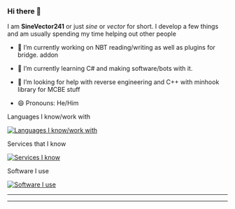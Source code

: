 ### Hi there 👋

I am **SineVector241** or just *sine* or *vector* for short. I develop a few things and am usually spending my time helping out other people

- 🔭 I’m currently working on NBT reading/writing as well as plugins for bridge. addon
- 🌱 I’m currently learning C# and making software/bots with it.
- 🤔 I’m looking for help with reverse engineering and C++ with minhook library for MCBE stuff

- 😄 Pronouns: He/Him

Languages I know/work with

[![Languages I know/work with](https://skills.thijs.gg/icons?i=cs,dotnet,java,nodejs,js,ts,py,css,html,vue,bash)](https://skills.thijs.gg)

Services that I know

[![Services I know](https://skills.thijs.gg/icons?i=mysql,sqlite,discord,azure)](https://skills.thijs.gg)

Software I use

[![Software I use](https://skills.thijs.gg/icons?i=visualstudio,vscode,blender,unity)](https://skills.thijs.gg)

---
---
